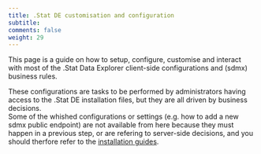 ```yaml
---
title: .Stat DE customisation and configuration
subtitle: 
comments: false
weight: 29
---
```


This page is a guide on how to setup, configure, customise and interact with most of the .Stat Data Explorer client-side configurations and (sdmx) business rules.<br>

These configurations are tasks to be performed by administrators having access to the .Stat DE installation files, but they are all driven by business decisions.<br>
Some of the whished configurations or settings (e.g. how to add a new sdmx public endpoint) are not available from here because they must happen in a previous step, or are refering to server-side decisions, and you should therfore refer to the [installation guides](https://sis-cc.gitlab.io/dotstatsuite-documentation/getting-started/installation/).

